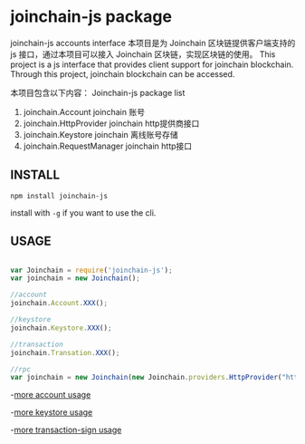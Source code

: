 # joinchain-js package

joinchain-js accounts interface
本项目是为 Joinchain 区块链提供客户端支持的 js 接口，通过本项目可以接入 Joinchain 区块链，实现区块链的使用。
This project is a js interface that provides client support for joinchain blockchain. Through this project, joinchain blockchain can be accessed.

本项目包含以下内容：
Joinchain-js package list
1. joinchain.Account        joinchain 账号 
2. joinchain.HttpProvider   joinchain http提供商接口
3. joinchain.Keystore       joinchain 离线账号存储
4. joinchain.RequestManager joinchain http接口

## INSTALL

`npm install joinchain-js`

install with `-g` if you want to use the cli.

## USAGE

```javascript

var Joinchain = require('joinchain-js');
var joinchain = new Joinchain();

//account
joinchain.Account.XXX();

//keystore
joinchain.Keystore.XXX();

//transaction
joinchain.Transation.XXX();

//rpc
var joinchain = new Joinchain(new Joinchain.providers.HttpProvider("http://127.0.0.1:7545"));
```

-[more account usage](docs/account.md)

-[more keystore usage](docs/keystore.md)

-[more transaction-sign usage](docs/transaction.md)

